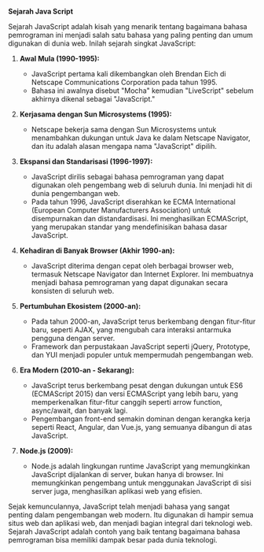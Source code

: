 **Sejarah Java Script**

Sejarah JavaScript adalah kisah yang menarik tentang bagaimana bahasa pemrograman ini menjadi salah satu bahasa yang paling penting dan umum digunakan di dunia web. Inilah sejarah singkat JavaScript:

1. **Awal Mula (1990-1995):**

   - JavaScript pertama kali dikembangkan oleh Brendan Eich di Netscape Communications Corporation pada tahun 1995.
   - Bahasa ini awalnya disebut "Mocha" kemudian "LiveScript" sebelum akhirnya dikenal sebagai "JavaScript."

2. **Kerjasama dengan Sun Microsystems (1995):**

   - Netscape bekerja sama dengan Sun Microsystems untuk menambahkan dukungan untuk Java ke dalam Netscape Navigator, dan itu adalah alasan mengapa nama "JavaScript" dipilih.

3. **Ekspansi dan Standarisasi (1996-1997):**

   - JavaScript dirilis sebagai bahasa pemrograman yang dapat digunakan oleh pengembang web di seluruh dunia. Ini menjadi hit di dunia pengembangan web.
   - Pada tahun 1996, JavaScript diserahkan ke ECMA International (European Computer Manufacturers Association) untuk disempurnakan dan distandardisasi. Ini menghasilkan ECMAScript, yang merupakan standar yang mendefinisikan bahasa dasar JavaScript.

4. **Kehadiran di Banyak Browser (Akhir 1990-an):**

   - JavaScript diterima dengan cepat oleh berbagai browser web, termasuk Netscape Navigator dan Internet Explorer. Ini membuatnya menjadi bahasa pemrograman yang dapat digunakan secara konsisten di seluruh web.

5. **Pertumbuhan Ekosistem (2000-an):**

   - Pada tahun 2000-an, JavaScript terus berkembang dengan fitur-fitur baru, seperti AJAX, yang mengubah cara interaksi antarmuka pengguna dengan server.
   - Framework dan perpustakaan JavaScript seperti jQuery, Prototype, dan YUI menjadi populer untuk mempermudah pengembangan web.

6. **Era Modern (2010-an - Sekarang):**

   - JavaScript terus berkembang pesat dengan dukungan untuk ES6 (ECMAScript 2015) dan versi ECMAScript yang lebih baru, yang memperkenalkan fitur-fitur canggih seperti arrow function, async/await, dan banyak lagi.
   - Pengembangan front-end semakin dominan dengan kerangka kerja seperti React, Angular, dan Vue.js, yang semuanya dibangun di atas JavaScript.

7. **Node.js (2009):**
   - Node.js adalah lingkungan runtime JavaScript yang memungkinkan JavaScript dijalankan di server, bukan hanya di browser. Ini memungkinkan pengembang untuk menggunakan JavaScript di sisi server juga, menghasilkan aplikasi web yang efisien.

Sejak kemunculannya, JavaScript telah menjadi bahasa yang sangat penting dalam pengembangan web modern. Itu digunakan di hampir semua situs web dan aplikasi web, dan menjadi bagian integral dari teknologi web. Sejarah JavaScript adalah contoh yang baik tentang bagaimana bahasa pemrograman bisa memiliki dampak besar pada dunia teknologi.
